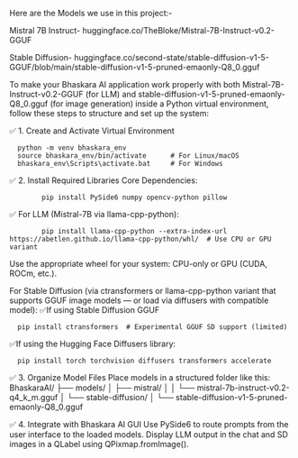 Here are the Models we use in this project:-

Mistral 7B Instruct- huggingface.co/TheBloke/Mistral-7B-Instruct-v0.2-GGUF

Stable Diffusion- huggingface.co/second-state/stable-diffusion-v1-5-GGUF/blob/main/stable-diffusion-v1-5-pruned-emaonly-Q8_0.gguf

To make your Bhaskara AI application work properly with both Mistral-7B-Instruct-v0.2-GGUF (for LLM) and stable-diffusion-v1-5-pruned-emaonly-Q8_0.gguf (for image generation) inside a Python virtual environment, follow these steps to structure and set up the system:

✅ 1. Create and Activate Virtual Environment

      python -m venv bhaskara_env
      source bhaskara_env/bin/activate      # For Linux/macOS
      bhaskara_env\Scripts\activate.bat     # For Windows


✅ 2. Install Required Libraries
    Core Dependencies:
    
            pip install PySide6 numpy opencv-python pillow
  ✅ For LLM (Mistral-7B via llama-cpp-python):
          
            pip install llama-cpp-python --extra-index-url https://abetlen.github.io/llama-cpp-python/whl/  # Use CPU or GPU variant
Use the appropriate wheel for your system: CPU-only or GPU (CUDA, ROCm, etc.).

For Stable Diffusion (via ctransformers or llama-cpp-python variant that supports GGUF image models — or load via diffusers with compatible model):
✅If using Stable Diffusion GGUF
    
      pip install ctransformers  # Experimental GGUF SD support (limited)
✅If using the Hugging Face Diffusers library:

      pip install torch torchvision diffusers transformers accelerate


✅ 3. Organize Model Files
      Place models in a structured folder like this:
          BhaskaraAI/
          ├── models/
          │   ├── mistral/
          │   │   └── mistral-7b-instruct-v0.2-q4_k_m.gguf
          │   └── stable-diffusion/
          │       └── stable-diffusion-v1-5-pruned-emaonly-Q8_0.gguf


✅ 4. Integrate with Bhaskara AI GUI
    Use PySide6 to route prompts from the user interface to the loaded models. Display LLM output in the chat and SD images in a QLabel using QPixmap.fromImage().
